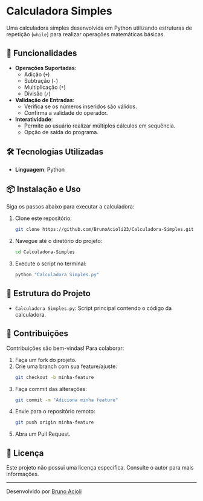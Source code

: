 # Calculadora Simples

Uma calculadora simples desenvolvida em Python utilizando estruturas de repetição (`while`) para realizar operações matemáticas básicas.

## 🚀 Funcionalidades

- **Operações Suportadas**:
  - Adição (`+`)
  - Subtração (`-`)
  - Multiplicação (`*`)
  - Divisão (`/`)
- **Validação de Entradas**:
  - Verifica se os números inseridos são válidos.
  - Confirma a validade do operador.
- **Interatividade**:
  - Permite ao usuário realizar múltiplos cálculos em sequência.
  - Opção de saída do programa.

## 🛠️ Tecnologias Utilizadas

- **Linguagem**: Python

## 📦 Instalação e Uso

Siga os passos abaixo para executar a calculadora:

1. Clone este repositório:
   ```bash
   git clone https://github.com/BrunoAcioli23/Calculadora-Simples.git
   ```
2. Navegue até o diretório do projeto:
   ```bash
   cd Calculadora-Simples
   ```
3. Execute o script no terminal:
   ```bash
   python "Calculadora Simples.py"
   ```

## 📂 Estrutura do Projeto

- `Calculadora Simples.py`: Script principal contendo o código da calculadora.

## 🤝 Contribuições

Contribuições são bem-vindas! Para colaborar:

1. Faça um fork do projeto.
2. Crie uma branch com sua feature/ajuste:
   ```bash
   git checkout -b minha-feature
   ```
3. Faça commit das alterações:
   ```bash
   git commit -m "Adiciona minha feature"
   ```
4. Envie para o repositório remoto:
   ```bash
   git push origin minha-feature
   ```
5. Abra um Pull Request.

## 📝 Licença

Este projeto não possui uma licença específica. Consulte o autor para mais informações.

---

Desenvolvido por [Bruno Acioli](https://github.com/BrunoAcioli23)
